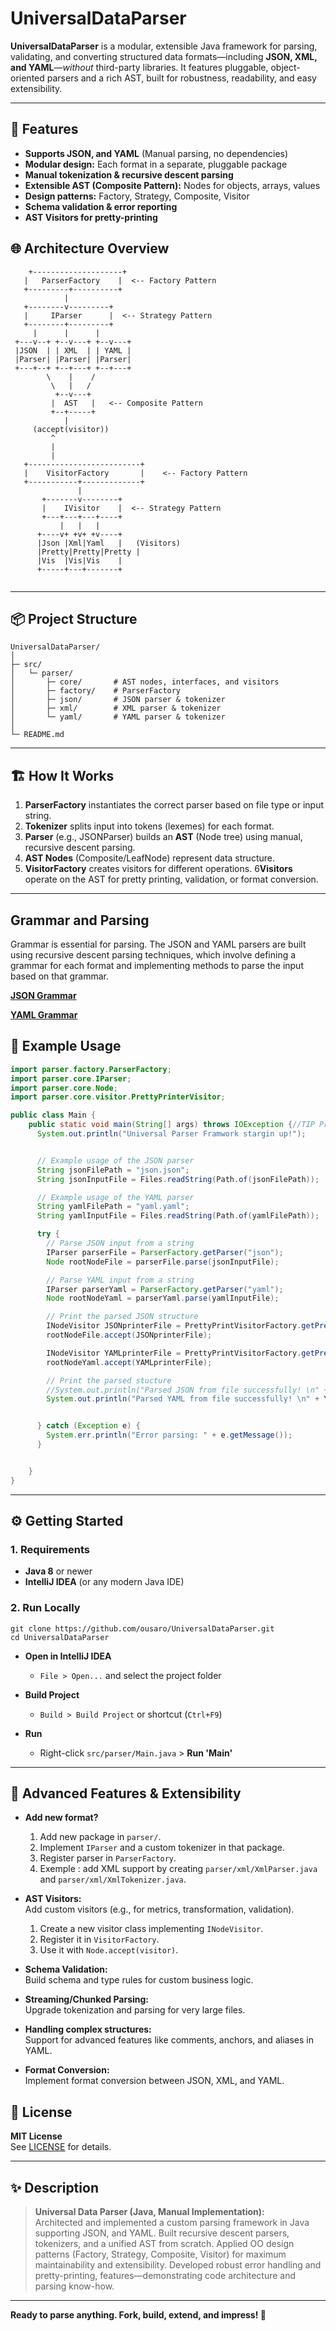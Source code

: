 # UniversalDataParser

**UniversalDataParser** is a modular, extensible Java framework for parsing, validating, and converting structured data formats—including **JSON, XML, and YAML**—*without* third-party libraries. It features pluggable, object-oriented parsers and a rich AST, built for robustness, readability, and easy extensibility.

---

## 🚀 Features

- **Supports JSON, and YAML** (Manual parsing, no dependencies)
- **Modular design:** Each format in a separate, pluggable package
- **Manual tokenization & recursive descent parsing**
- **Extensible AST (Composite Pattern):** Nodes for objects, arrays, values
- **Design patterns:** Factory, Strategy, Composite, Visitor
- **Schema validation & error reporting**
- **AST Visitors for pretty-printing**


## 🌐 Architecture Overview

```plaintext
    +--------------------+        
   |   ParserFactory    |  <-- Factory Pattern
   +---------+----------+        
            |                        
   +--------v---------+        
   |     IParser      |  <-- Strategy Pattern
   +--------+---------+        
     |      |      |        
 +---v--+ +--v---+ +--v---+    
 |JSON  | | XML  | | YAML |    
 |Parser| |Parser| |Parser|    
 +---+--+ +--+---+ +--+---+                        
        \    |    /                               
         \   |   /                                  
          +--v---+                               
         |  AST   |   <-- Composite Pattern                            
         +--+-----+                           
            |                               
     (accept(visitor)) 
         ^
         |
         |
   +-------------------------+
   |    VisitorFactory       |    <-- Factory Pattern
   +-----------+-------------+
               |
       +-------v--------+
       |    IVisitor    |  <-- Strategy Pattern
       +---+---+---+----+
           |   |   |
      +----v+ +v+ +v----+
      |Json |Xml|Yaml   |   (Visitors)
      |Pretty|Pretty|Pretty |
      |Vis  |Vis|Vis    |
      +-----+---+-------+
                 

```

---

## 📦 Project Structure

```
UniversalDataParser/
│
├─ src/
│   └─ parser/
│       ├─ core/       # AST nodes, interfaces, and visitors
│       ├─ factory/    # ParserFactory
│       ├─ json/       # JSON parser & tokenizer
│       ├─ xml/        # XML parser & tokenizer
│       └─ yaml/       # YAML parser & tokenizer
│
└─ README.md
```

---

## 🏗️ How It Works

1. **ParserFactory** instantiates the correct parser based on file type or input string.
2. **Tokenizer** splits input into tokens (lexemes) for each format.
3. **Parser** (e.g., JSONParser) builds an **AST** (Node tree) using manual, recursive descent parsing.
4. **AST Nodes** (Composite/LeafNode) represent data structure.
5. **VisitorFactory** creates visitors for different operations.
6**Visitors** operate on the AST for pretty printing, validation, or format conversion.

---
## Grammar and Parsing
Grammar is essential for parsing. The JSON and YAML parsers are built using recursive descent parsing techniques, which involve defining a grammar for each format and implementing methods to parse the input based on that grammar.

[**JSON Grammar**](src/parser/json/README.md)

[**YAML Grammar**](src/parser/yaml/README.md)



## 📄 Example Usage

```java
import parser.factory.ParserFactory;
import parser.core.IParser;
import parser.core.Node;
import parser.core.visitor.PrettyPrinterVisitor;

public class Main {
    public static void main(String[] args) throws IOException {//TIP Press <shortcut actionId="ShowIntentionActions"/> with your caret at the highlighted text
      System.out.println("Universal Parser Framwork stargin up!");


      // Example usage of the JSON parser
      String jsonFilePath = "json.json";
      String jsonInputFile = Files.readString(Path.of(jsonFilePath));

      // Example usage of the YAML parser
      String yamlFilePath = "yaml.yaml";
      String yamlInputFile = Files.readString(Path.of(yamlFilePath));

      try {
        // Parse JSON input from a string
        IParser parserFile = ParserFactory.getParser("json");
        Node rootNodeFile = parserFile.parse(jsonInputFile);

        // Parse YAML input from a string
        IParser parserYaml = ParserFactory.getParser("yaml");
        Node rootNodeYaml = parserYaml.parse(yamlInputFile);

        // Print the parsed JSON structure
        INodeVisitor JSONprinterFile = PrettyPrintVisitorFactory.getPrettyPrintVisitor("json");
        rootNodeFile.accept(JSONprinterFile);

        INodeVisitor YAMLprinterFile = PrettyPrintVisitorFactory.getPrettyPrintVisitor("yaml");
        rootNodeYaml.accept(YAMLprinterFile);

        // Print the parsed stucture
        //System.out.println("Parsed JSON from file successfully! \n" + JSONprinterFile.getResult());
        System.out.println("Parsed YAML from file successfully! \n" + YAMLprinterFile.getResult());


      } catch (Exception e) {
        System.err.println("Error parsing: " + e.getMessage());
      }


    }
}
```

---

## ⚙️ Getting Started

### **1. Requirements**

- **Java 8** or newer
- **IntelliJ IDEA** (or any modern Java IDE)

### **2. Run Locally**

```
git clone https://github.com/ousaro/UniversalDataParser.git
cd UniversalDataParser
```

- **Open in IntelliJ IDEA**
    - `File > Open...` and select the project folder

- **Build Project**
    - `Build > Build Project` or shortcut (`Ctrl+F9`)

- **Run**
    - Right-click `src/parser/Main.java` > **Run 'Main'**

---
## 🤩 Advanced Features & Extensibility

- **Add new format?**
    1. Add new package in `parser/`.
    2. Implement `IParser` and a custom tokenizer in that package.
    3. Register parser in `ParserFactory`.
    4. Exemple : add XML support by creating `parser/xml/XmlParser.java` and `parser/xml/XmlTokenizer.java`.


- **AST Visitors:**  
  Add custom visitors (e.g., for metrics, transformation, validation).
  1. Create a new visitor class implementing `INodeVisitor`.
  2. Register it in `VisitorFactory`.
  3. Use it with `Node.accept(visitor)`.
  

- **Schema Validation:**  
  Build schema and type rules for custom business logic.


- **Streaming/Chunked Parsing:**  
  Upgrade tokenization and parsing for very large files.


- **Handling complex structures:**  
  Support for advanced features like comments, anchors, and aliases in YAML.


- **Format Conversion:**  
  Implement format conversion between JSON, XML, and YAML.


## 📝 License

**MIT License**  
See [LICENSE](LICENSE) for details.

---

## ✨ Description

> **Universal Data Parser (Java, Manual Implementation):**  
> Architected and implemented a custom parsing framework in Java supporting JSON, and YAML. Built recursive descent parsers, tokenizers, and a unified AST from scratch. Applied OO design patterns (Factory, Strategy, Composite, Visitor) for maximum maintainability and extensibility. Developed robust error handling and pretty-printing, features—demonstrating code architecture and parsing know-how.

---

**Ready to parse anything. Fork, build, extend, and impress! 🎉**